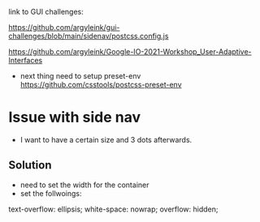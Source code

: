 link to GUI challenges:

https://github.com/argyleink/gui-challenges/blob/main/sidenav/postcss.config.js

https://github.com/argyleink/Google-IO-2021-Workshop_User-Adaptive-Interfaces

- next thing need to setup preset-env https://github.com/csstools/postcss-preset-env

# Issue with side nav

- I want to have a certain size and 3 dots afterwards.

## Solution

- need to set the width for the container
- set the follwoings:

text-overflow: ellipsis; white-space: nowrap; overflow: hidden;

<link rel="stylesheet" href="css/index.css">
